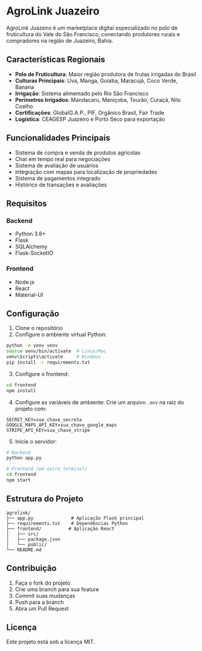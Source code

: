 # AgroLink Juazeiro

AgroLink Juazeiro é um marketplace digital especializado no polo de fruticultura do Vale do São Francisco, conectando produtores rurais e compradores na região de Juazeiro, Bahia.

## Características Regionais

- **Polo de Fruticultura**: Maior região produtora de frutas irrigadas do Brasil
- **Culturas Principais**: Uva, Manga, Goiaba, Maracujá, Coco Verde, Banana
- **Irrigação**: Sistema alimentado pelo Rio São Francisco
- **Perímetros Irrigados**: Mandacaru, Maniçoba, Tourão, Curaçá, Nilo Coelho
- **Certificações**: GlobalG.A.P., PIF, Orgânico Brasil, Fair Trade
- **Logística**: CEAGESP Juazeiro e Porto Seco para exportação

## Funcionalidades Principais

- Sistema de compra e venda de produtos agrícolas
- Chat em tempo real para negociações
- Sistema de avaliação de usuários
- Integração com mapas para localização de propriedades
- Sistema de pagamentos integrado
- Histórico de transações e avaliações

## Requisitos

### Backend
- Python 3.8+
- Flask
- SQLAlchemy
- Flask-SocketIO

### Frontend
- Node.js
- React
- Material-UI

## Configuração

1. Clone o repositório
2. Configure o ambiente virtual Python:
```bash
python -m venv venv
source venv/bin/activate  # Linux/Mac
venv\Scripts\activate     # Windows
pip install -r requirements.txt
```

3. Configure o frontend:
```bash
cd frontend
npm install
```

4. Configure as variáveis de ambiente:
Crie um arquivo `.env` na raiz do projeto com:
```
SECRET_KEY=sua_chave_secreta
GOOGLE_MAPS_API_KEY=sua_chave_google_maps
STRIPE_API_KEY=sua_chave_stripe
```

5. Inicie o servidor:
```bash
# Backend
python app.py

# Frontend (em outro terminal)
cd frontend
npm start
```

## Estrutura do Projeto

```
agrolink/
├── app.py              # Aplicação Flask principal
├── requirements.txt    # Dependências Python
├── frontend/          # Aplicação React
│   ├── src/
│   ├── package.json
│   └── public/
└── README.md
```

## Contribuição

1. Faça o fork do projeto
2. Crie uma branch para sua feature
3. Commit suas mudanças
4. Push para a branch
5. Abra um Pull Request

## Licença

Este projeto está sob a licença MIT.
